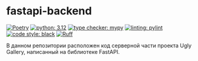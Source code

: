 # fastapi-backend

[![Poetry](https://img.shields.io/endpoint?url=https://python-poetry.org/badge/v0.json)](https://python-poetry.org/)
[![python: 3.12](https://img.shields.io/badge/python-3.12-yellowgreen)](https://www.python.org/downloads/release/python-3122/)
[![type checker: mypy](https://img.shields.io/badge/type%20checker-mypy-1f5082)](https://mypy-lang.org/)
[![linting: pylint](https://img.shields.io/badge/linting-pylint-yellowgreen)](https://github.com/pylint-dev/pylint)
[![code style: black](https://img.shields.io/badge/code%20style-black-000000.svg)](https://github.com/psf/black)
[![Ruff](https://img.shields.io/endpoint?url=https://raw.githubusercontent.com/astral-sh/ruff/main/assets/badge/v2.json)](https://github.com/astral-sh/ruff)

В данном репозитории расположен код серверной части проекта Ugly Gallery, написанный на библиотеке FastAPI.
